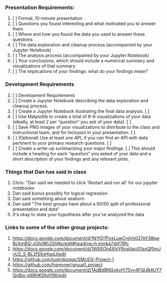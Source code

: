 ### Presentation Requirements:
1. [  ] Formal, 10-minute presentation
2. [  ] Questions you found interesting and what motivated you to answer them
3. [  ] Where and how you found the data you used to answer these questions
4. [  ] The data exploration and cleanup process (accompanied by your Jupyter Notebook)
5. [  ] The analysis process (accompanied by your Jupyter Notebook)
6. [  ] Your conclusions, which should include a numerical summary and visualizations of that summary
7. [  ] The implications of your findings: what do your findings mean? 

### Development Requirements
1. [  ] Development Requirements
2. [  ] Create a Jupyter Notebook describing the data exploration and cleanup process.
3. [  ] Create a Jupyter Notebook illustrating the final data analysis. [  ] 
4. [  ] Use Matplotlib to create a total of 6–8 visualizations of your data (ideally, at least 2 per ”question” you ask of your data). [  ] 
5. [  ] Save PNG images of your visualizations to distribute to the class and instructional team, and for inclusion in your presentation. [  ] 
6. [  ] (Optional) Use at least one API, if you can find an API with data pertinent to your primary research questions. [  ] 
7. [  ] Create a write-up summarizing your major findings. [  ] This should include a heading for each “question” you asked of your data and a short description of your findings and any relevant plots.

### Things that Dan has said in class
1. Chris: "Dan said we needed to click 'Restart and run all' for our jupyter notebooks
2. Dan said bonus possibly for logical regression
3. Dan said something about seaborn
4. Dan said "The best groups have about a 50/50 split of professional presentation and data"
5. It's okay to state your hypothesis after you've analyzed the data

### Links to some of the other group projects:
1. https://docs.google.com/document/d/1NYlO7FnxLuwCrgVn027eY38bwBcXmBQ-JGh0RhZShNs/edit#heading=h.mmka7xbf78fc
2. https://docs.google.com/document/d/1W8SOh4XhiY6naVaciS1snQf5mJvU2_S-BL2fS9xHgqU/edit
3. https://github.com/justinboggs/SMUDS-Project-1
4. https://github.com/hgreyner/group1_project
5. https://docs.google.com/document/d/1AdBdBNGvkvtY75vy4FQUB4UY7QnBio-q6RHKSfoH19I/edit

